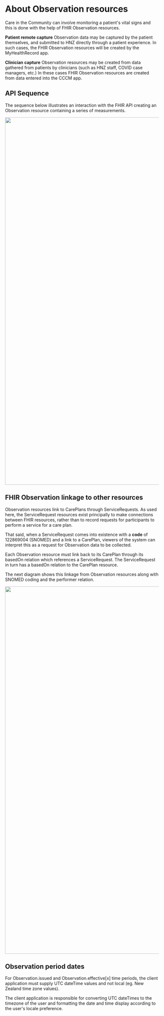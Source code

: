 # About Observation resources
Care in the Community can involve monitoring a patient's vital signs and this is done with the help
of FHIR Observation resources.

**Patient remote capture**
Observation data may be captured by the patient themselves, and submitted to HNZ directly through a patient experience.  In such cases, the FHIR Observation resources will be created by the MyHealthRecord app.

**Clinician capture**
Observation resources may be created from data gathered from patients by clinicians (such as HNZ staff, COVID case managers, etc.)  In these cases FHIR Observation resources are created from data entered into the CCCM app.

## API Sequence
The sequence below illustrates an interaction with the FHIR API creating an Observation resource containing a series of measurements.

<img src="./ManaakiNgaTahiMeasurementsExample.png" width="1200" />

## FHIR Observation linkage to other resources
Observation resources link to CarePlans through ServiceRequests.  As used here, the ServiceRequest 
resources exist principally to make connections between FHIR resources, rather than to record requests for participants to perform a service for a care plan.

That said, when a ServiceRequest comes into existence with a __code__ of 122869004 (SNOMED) and a link to a CarePlan, viewers of the system can interpret this as a request for Observation data to be collected.  

Each Observation resource must link back to its CarePlan through its basedOn relation which references a ServiceRequest.  The ServiceRequest in turn has a basedOn relation to the CarePlan resource.

The next diagram shows this linkage from Observation resources along with SNOMED coding and the performer relation.

<img src="./FHIR-resources-model-cinc-observation.png" width="1200" />

## Observation period dates

For Observation.issued and Observation.effective[x] time periods, the client application must supply UTC dateTime values and not local (eg. New Zealand time zone values).

The client application is responsible for converting UTC dateTimes to the timezone of the user and formatting the date and time display according to the user's locale preference.